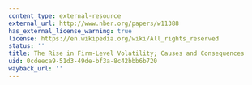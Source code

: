 ```yaml
---
content_type: external-resource
external_url: http://www.nber.org/papers/w11388
has_external_license_warning: true
license: https://en.wikipedia.org/wiki/All_rights_reserved
status: ''
title: The Rise in Firm-Level Volatility; Causes and Consequences
uid: 0cdeeca9-51d3-49de-bf3a-8c42bbb6b720
wayback_url: ''
---
```

